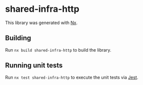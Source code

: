# shared-infra-http

This library was generated with [Nx](https://nx.dev).

## Building

Run `nx build shared-infra-http` to build the library.

## Running unit tests

Run `nx test shared-infra-http` to execute the unit tests via [Jest](https://jestjs.io).
